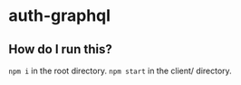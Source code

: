 # auth-graphql

## How do I run this? 
`npm i` in the root directory. 
`npm start` in the client/ directory. 
